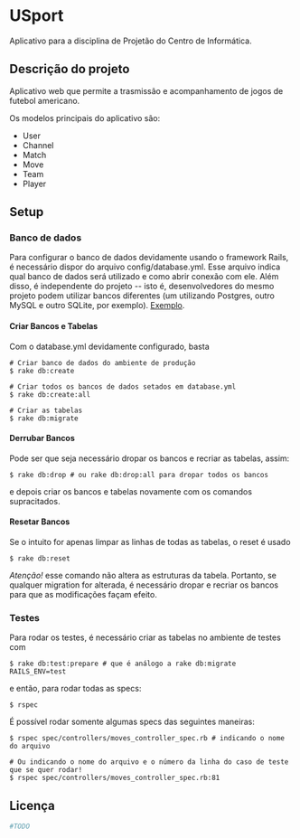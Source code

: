 # USport
Aplicativo para a disciplina de Projetão do Centro de Informática.

## Descrição do projeto
Aplicativo web que permite a trasmissão e acompanhamento de jogos de futebol americano.

Os modelos principais do aplicativo são:
* User
* Channel
* Match
* Move
* Team
* Player

##  Setup

### Banco de dados
Para configurar o banco de dados devidamente usando o framework Rails, é necessário
dispor do arquivo config/database.yml. Esse arquivo indica qual banco de dados
será utilizado e como abrir conexão com ele. Além disso, é independente do projeto
-- isto é, desenvolvedores do mesmo projeto podem utilizar bancos diferentes (um
utilizando Postgres, outro MySQL e outro SQLite, por exemplo). [Exemplo](https://gist.github.com/embs/3708848).
#### Criar Bancos e Tabelas
Com o database.yml devidamente configurado, basta
```shell
# Criar banco de dados do ambiente de produção
$ rake db:create

# Criar todos os bancos de dados setados em database.yml
$ rake db:create:all

# Criar as tabelas
$ rake db:migrate
```
#### Derrubar Bancos
Pode ser que seja necessário dropar os bancos e recriar as tabelas, assim:
```shell
$ rake db:drop # ou rake db:drop:all para dropar todos os bancos
```
e depois criar os bancos e tabelas novamente com os comandos supracitados.
#### Resetar Bancos
Se o intuito for apenas limpar as linhas de todas as tabelas, o reset é usado
```shell
$ rake db:reset
```
*Atenção!* esse comando não altera as estruturas da tabela. Portanto, se qualquer
migration for alterada, é necessário dropar e recriar os bancos para que as modificações
façam efeito.

### Testes
Para rodar os testes, é necessário criar as tabelas no ambiente de testes com
```shell
$ rake db:test:prepare # que é análogo a rake db:migrate RAILS_ENV=test
```
e então, para rodar todas as specs:
```shell
$ rspec
```
É possível rodar somente algumas specs das seguintes maneiras:
```shell
$ rspec spec/controllers/moves_controller_spec.rb # indicando o nome do arquivo

# Ou indicando o nome do arquivo e o número da linha do caso de teste que se quer rodar!
$ rspec spec/controllers/moves_controller_spec.rb:81
```

## Licença
```ruby
#TODO
```
